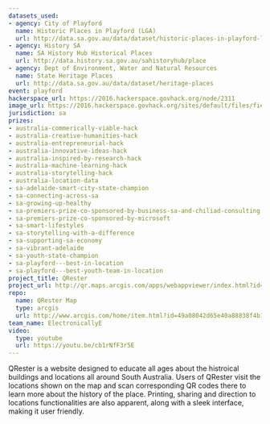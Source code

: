 ```yaml
---
datasets_used:
- agency: City of Playford
  name: Historic Places in Playford (LGA)
  url: http://data.sa.gov.au/data/dataset/historic-places-in-playford-lga
- agency: History SA
  name: SA History Hub Historical Places
  url: http://data.history.sa.gov.au/sahistoryhub/place
- agency: Dept of Environment, Water and Natural Resources
  name: State Heritage Places
  url: http://data.sa.gov.au/data/dataset/heritage-places
event: playford
hackerspace_url: https://2016.hackerspace.govhack.org/node/2311
image_url: https://2016.hackerspace.govhack.org/sites/default/files/field/image/qr.png
jurisdiction: sa
prizes:
- australia-commerically-viable-hack
- australia-creative-humanities-hack
- australia-entrepreneurial-hack
- australia-innovative-ideas-hack
- australia-inspired-by-research-hack
- australia-machine-learning-hack
- australia-storytelling-hack
- australia-location-data
- sa-adelaide-smart-city-state-champion
- sa-connecting-across-sa
- sa-growing-up-healthy
- sa-premiers-prize-co-sponsored-by-business-sa-and-chiliad-consulting
- sa-premiers-prize-co-sponsored-by-microsoft
- sa-smart-lifestyles
- sa-storytelling-with-a-difference
- sa-supporting-sa-economy
- sa-vibrant-adelaide
- sa-youth-state-champion
- sa-playford---best-in-location
- sa-playford---best-youth-team-in-location
project_title: QRester
project_url: http://qr.maps.arcgis.com/apps/webappviewer/index.html?id=10579c60e1d04740b7f6c2f64771fbe5
repo:
  name: QRester Map
  type: arcgis
  url: http://www.arcgis.com/home/item.html?id=49a08042d65e40a88838f4b16d74a0bb
team_name: ElectronicallyE
video:
  type: youtube
  url: https://youtu.be/cb1rNfF3r5E
---
```


QRester is a website designed to educate all ages about the histroical buildings and locations all around South Australia. Users of QRester visit the locations shown on the map and scan corresponding QR codes there to learn more about the history of the place. Printing, sharing and direction to locations functionalities are also apparent, along with a sleek interface, making it user friendly.